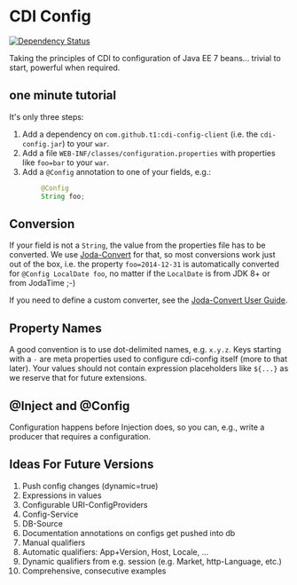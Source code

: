 # CDI Config

[![Dependency Status](https://www.versioneye.com/user/projects/53f72f0ae09da337bc0003bd/badge.svg?style=flat)](https://www.versioneye.com/user/projects/53f72f0ae09da337bc0003bd)

Taking the principles of CDI to configuration of Java EE 7 beans... trivial to start, powerful when required.

## one minute tutorial

It's only three steps:

1. Add a dependency on `com.github.t1:cdi-config-client` (i.e. the `cdi-config.jar`) to your `war`.
1. Add a file `WEB-INF/classes/configuration.properties` with properties like `foo=bar` to your `war`.
1. Add a `@Config` annotation to one of your fields, e.g.:

```java
        @Config
        String foo;
```

## Conversion

If your field is not a `String`, the value from the properties file has to be converted. We use [Joda-Convert](http://www.joda.org/joda-convert/) for that, so most conversions work just out of the box, i.e. the property `foo=2014-12-31` is automatically converted for `@Config LocalDate foo`, no matter if the `LocalDate` is from JDK 8+ or from JodaTime ;-)

If you need to define a custom converter, see the [Joda-Convert User Guide](http://www.joda.org/joda-convert/userguide.html).

## Property Names

A good convention is to use dot-delimited names, e.g. `x.y.z`. Keys starting with a `-` are meta properties used to configure cdi-config itself (more to that later). Your values should not contain expression placeholders like `${...}` as we reserve that for future extensions.

## @Inject and @Config

Configuration happens before Injection does, so you can, e.g., write a producer that requires a configuration.

## Ideas For Future Versions

1. Push config changes (dynamic=true)
1. Expressions in values
1. Configurable URI-ConfigProviders
1. Config-Service
1. DB-Source
1. Documentation annotations on configs get pushed into db
1. Manual qualifiers
1. Automatic qualifiers: App+Version, Host, Locale, ...
1. Dynamic qualifiers from e.g. session (e.g. Market, http-Language, etc.)
1. Comprehensive, consecutive examples
